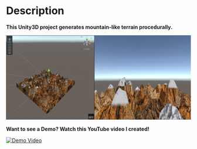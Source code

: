 # Description

**This Unity3D project generates mountain-like terrain procedurally.**


![Image](https://github.com/rajkdarbar/Procedural-Mountain-Generation/blob/main/Assets/Resources/Unity%20Screenshot%20-%20Snowy%20Mountain.png)



**Want to see a Demo? Watch this YouTube video I created!**

[![Demo Video](https://img.youtube.com/vi/JtNsldz6os8/0.jpg)](https://www.youtube.com/watch?v=JtNsldz6os8&ab_channel=RajkumarDarbar?autoplay=1)
